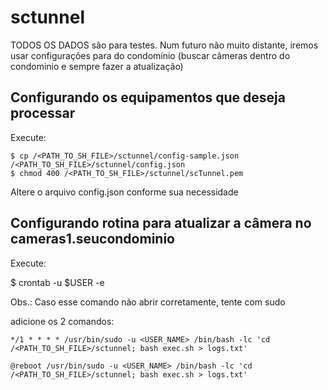 # sctunnel

TODOS OS DADOS são para testes. Num futuro não muito distante, iremos usar configurações para do condomínio (buscar câmeras dentro do condominio e sempre fazer a atualização)

## Configurando os equipamentos que deseja processar

Execute:

```
$ cp /<PATH_TO_SH_FILE>/sctunnel/config-sample.json /<PATH_TO_SH_FILE>/sctunnel/config.json
$ chmod 400 /<PATH_TO_SH_FILE>/sctunnel/scTunnel.pem
```

Altere o arquivo config.json conforme sua necessidade

## Configurando rotina para atualizar a câmera no cameras1.seucondominio

Execute:

$ crontab -u $USER -e

Obs.: Caso esse comando não abrir corretamente, tente com sudo

adicione os 2 comandos:

`*/1 * * * * /usr/bin/sudo -u <USER_NAME> /bin/bash -lc 'cd /<PATH_TO_SH_FILE>/sctunnel; bash exec.sh > logs.txt'`

`@reboot /usr/bin/sudo -u <USER_NAME> /bin/bash -lc 'cd /<PATH_TO_SH_FILE>/sctunnel; bash exec.sh > logs.txt'`

